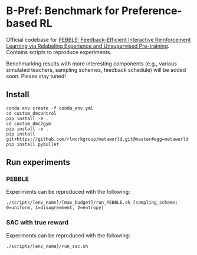 # B-Pref: Benchmark for Preference-based RL

Official codebase for [PEBBLE: Feedback-Efficient Interactive Reinforcement Learning via Relabeling Experience and Unsupervised Pre-training](https://arxiv.org/abs/2106.05091). Contains scripts to reproduce experiments.

Benchmarking results with more interesting components (e.g., various simulated teachers, sampling schemes, feedback schedule) will be added soon. Please stay tuned!


## Install

```
conda env create -f conda_env.yml
cd custom_dmcontrol
pip install -e .
cd custom_dmc2gym
pip install -e .
pip install git+https://github.com/rlworkgroup/metaworld.git@master#egg=metaworld
pip install pybullet
```

## Run experiments

### PEBBLE

Experiments can be reproduced with the following:

```
./scripts/[env_name]/[max_budget]/run_PEBBLE.sh [sampling_scheme: 0=uniform, 1=disagreement, 2=entropy]
```

### SAC with true reward

Experiments can be reproduced with the following:

```
./scripts/[env_name]/run_sac.sh 
```
